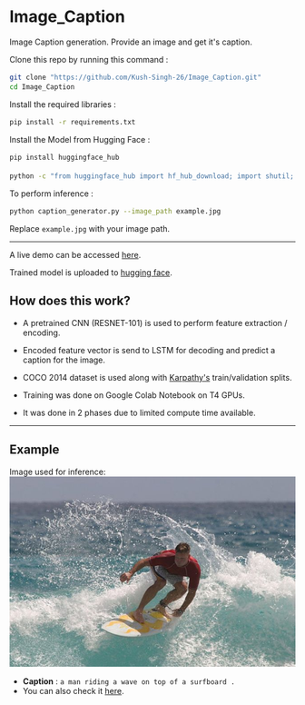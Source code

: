 # Image_Caption

Image Caption generation. Provide an image and get it's caption.

Clone this repo by running this command :

```sh
git clone "https://github.com/Kush-Singh-26/Image_Caption.git"
cd Image_Caption
```

Install the required libraries :

```sh
pip install -r requirements.txt
```

Install the Model from Hugging Face :

```sh
pip install huggingface_hub

python -c "from huggingface_hub import hf_hub_download; import shutil; shutil.copy(hf_hub_download(repo_id='Kush26/Image_caption_Generator', filename='best_model_improved.pth'), './best_model_improved.pth')"
```

To perform inference :

```sh
python caption_generator.py --image_path example.jpg
```

Replace `example.jpg` with your image path.

---

A live demo can be accessed [here](https://huggingface.co/spaces/Kush26/Caption_Generator).

Trained model is uploaded to [hugging face](https://huggingface.co/Kush26/Image_caption_Generator).

## How does this work?

- A pretrained CNN (RESNET-101) is used to perform feature extraction / encoding.
- Encoded feature vector is send to LSTM for decoding and predict a caption for the image.

- COCO 2014 dataset is used along with [Karpathy's](https://github.com/Delphboy/karpathy-splits/raw/main/dataset_coco.json) train/validation splits.

- Training was done on Google Colab Notebook on T4 GPUs.
- It was done in 2 phases due to limited compute time available.

---

## Example

Image used for inference: ![Image used for inference](image.png)

- **Caption** : `a man riding a wave on top of a surfboard .`
- You can also check it [here](https://kush26-caption-generator.hf.space/?__theme=dark&deep_link=Dn62nraQD6Q).
